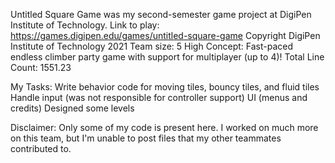 Untitled Square Game was my second-semester game project at DigiPen Institute of Technology.
Link to play: https://games.digipen.edu/games/untitled-square-game 
Copyright DigiPen Institute of Technology 2021
Team size: 5
High Concept: Fast-paced endless climber party game with support for multiplayer (up to 4)!
Total Line Count: 1551.23

My Tasks:
Write behavior code for moving tiles, bouncy tiles, and fluid tiles
Handle input (was not responsible for controller support)
UI (menus and credits)
Designed some levels

Disclaimer: Only some of my code is present here. I worked on much more on this team, but I'm unable to post files that my other teammates contributed to.
